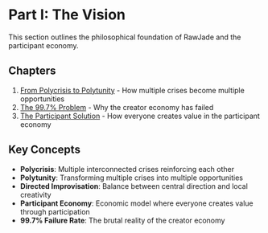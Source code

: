 ﻿# Part I: The Vision

This section outlines the philosophical foundation of RawJade and the participant economy.

## Chapters

1. [From Polycrisis to Polytunity](./chapter-1-polycrisis.md) - How multiple crises become multiple opportunities
2. [The 99.7% Problem](./chapter-2-problem.md) - Why the creator economy has failed
3. [The Participant Solution](./chapter-3-solution.md) - How everyone creates value in the participant economy

## Key Concepts

- **Polycrisis**: Multiple interconnected crises reinforcing each other
- **Polytunity**: Transforming multiple crises into multiple opportunities  
- **Directed Improvisation**: Balance between central direction and local creativity
- **Participant Economy**: Economic model where everyone creates value through participation
- **99.7% Failure Rate**: The brutal reality of the creator economy
